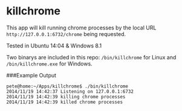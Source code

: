 # killchrome

This app will kill running chrome processes by the local URL `http://127.0.0.1:6732/chrome` being requested.

Tested in Ubuntu 14:04 & Windows 8.1

Two binarys are included in this repo: `/bin/killchrome` for Linux and `/bin/killchrome.exe` for Windows.

###Example Output

```
pete@home:~/Apps/killchrome$ ./bin/killchrome
2014/11/19 14:42:37 Listening on 127.0.0.1:6732
2014/11/19 14:42:39 killing chrome processes
2014/11/19 14:42:39 killed chrome processes
```
